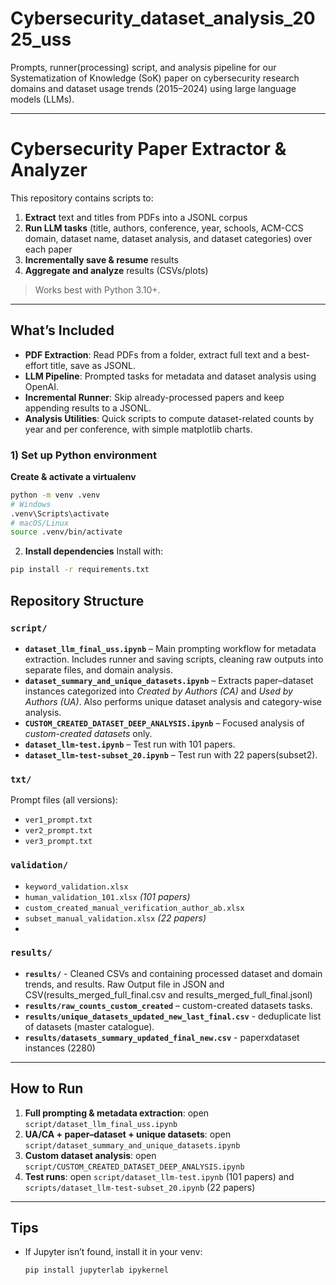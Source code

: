 # Cybersecurity_dataset_analysis_2025_uss

Prompts, runner(processing) script, and analysis pipeline for our Systematization of Knowledge (SoK) paper on cybersecurity research domains and dataset usage trends (2015–2024) using large language models (LLMs).

---

# Cybersecurity Paper Extractor & Analyzer

This repository contains scripts to:
1) **Extract** text and titles from PDFs into a JSONL corpus  
2) **Run LLM tasks** (title, authors, conference, year, schools, ACM-CCS domain, dataset name, dataset analysis, and dataset categories) over each paper  
3) **Incrementally save & resume** results  
4) **Aggregate and analyze** results (CSVs/plots)

> Works best with Python 3.10+.

---
## What’s Included

- **PDF Extraction**: Read PDFs from a folder, extract full text and a best-effort title, save as JSONL.
- **LLM Pipeline**: Prompted tasks for metadata and dataset analysis using OpenAI.
- **Incremental Runner**: Skip already-processed papers and keep appending results to a JSONL.
- **Analysis Utilities**: Quick scripts to compute dataset-related counts by year and per conference, with simple matplotlib charts.

### 1) Set up Python environment
**Create & activate a virtualenv**
```bash
python -m venv .venv
# Windows
.venv\Scripts\activate
# macOS/Linux
source .venv/bin/activate
```
2) **Install dependencies**
Install with:
```bash
pip install -r requirements.txt
```


## Repository Structure

### `script/`
- **`dataset_llm_final_uss.ipynb`** – Main prompting workflow for metadata extraction. Includes runner and saving scripts, cleaning raw outputs into separate files, and domain analysis.  
- **`dataset_summary_and_unique_datasets.ipynb`** – Extracts paper–dataset instances categorized into *Created by Authors (CA)* and *Used by Authors (UA)*. Also performs unique dataset analysis and category-wise analysis.  
- **`CUSTOM_CREATED_DATASET_DEEP_ANALYSIS.ipynb`** – Focused analysis of *custom-created datasets* only.  
- **`dataset_llm-test.ipynb`** – Test run with 101 papers.  
- **`dataset_llm-test-subset_20.ipynb`** – Test run with 22 papers(subset2).  

### `txt/`
Prompt files (all versions):
- `ver1_prompt.txt`  
- `ver2_prompt.txt`  
- `ver3_prompt.txt`

### `validation/`
- `keyword_validation.xlsx`  
- `human_validation_101.xlsx` *(101 papers)*
- `custom_created_manual_verification_author_ab.xlsx`
- `subset_manual_validation.xlsx` *(22 papers)*
- 
### `results/`
- **`results/`** - Cleaned CSVs and containing processed dataset and domain trends, and results. Raw Output file in JSON and CSV(results_merged_full_final.csv and results_merged_full_final.jsonl)
- **`results/raw_counts_custom_created`** – custom-created datasets tasks.
- **`results/unique_datasets_updated_new_last_final.csv`** - deduplicate list of datasets (master catalogue).
- **`results/datasets_summary_updated_final_new.csv`** - paperxdataset instances (2280)
---

## How to Run

1) **Full prompting & metadata extraction**: open `script/dataset_llm_final_uss.ipynb`  
2) **UA/CA + paper–dataset + unique datasets**: open `script/dataset_summary_and_unique_datasets.ipynb`  
3) **Custom dataset analysis**: open `script/CUSTOM_CREATED_DATASET_DEEP_ANALYSIS.ipynb`  
4) **Test runs**: open `script/dataset_llm-test.ipynb` (101 papers) and `scripts/dataset_llm-test-subset_20.ipynb` (22 papers)

---

## Tips

- If Jupyter isn’t found, install it in your venv:
  ```bash
  pip install jupyterlab ipykernel
  ```

